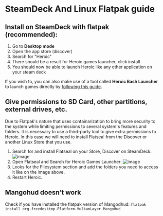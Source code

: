 # SteamDeck And Linux Flatpak guide

## Install on SteamDeck with flatpak (recommended):
1) Go to **Desktop mode**
2) Open the app store (discover)
3) Search for "Heroic"
4) There should be a result for Heroic games launcher, click install
5) You should now be able to launch Heroic like any other application on your steam deck

If you wish to, you can also make use of a tool called **Heroic Bash Launcher** to launch games directly by [following this guide](https://github.com/redromnon/HeroicBashLauncher/wiki/Steam-Deck-(Flatpak)-Guide).

## Give permissions to SD Card, other partitions, external drives, etc.

Due to Flatpak's nature that uses containarization to bring more security to the system while limiting permissions to several system's features and folders. It is necessary to use a third-party tool to give extra permissions to Heroic. In this case we will need to install Flatseal from the Discover or another Linux Store that you use.

1. Search for and install Flatseal on your Store, Discover on SteamDeck.
![image](https://user-images.githubusercontent.com/26871415/167460932-af7100b7-7a26-4e4e-8ca9-db1bb9d9d4fb.png)
2. Open Flatseal and Search for Heroic Games Launcher:
![image](https://user-images.githubusercontent.com/26871415/167461051-3b2f5cf7-c38e-4a63-bbdb-ce6c0302175f.png)
3. Looks for the Filesystem section and add the folders you need to access it like on the image above.
4. Restart Heroic.

## Mangohud doesn't work
Check if you have installed the flatpak version of Mangodhud: `flatpak install org.freedesktop.Platform.VulkanLayer.MangoHud`